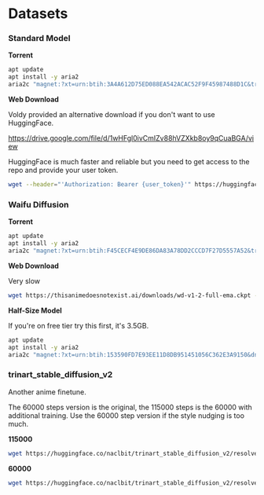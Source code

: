 # Datasets

### Standard Model

**Torrent**

```bash
apt update
apt install -y aria2
aria2c "magnet:?xt=urn:btih:3A4A612D75ED088EA542ACAC52F9F45987488D1C&tr=udp://tracker.opentrackr.org:1337"
```



**Web Download**

Voldy provided an alternative download if you don't want to use HuggingFace.

https://drive.google.com/file/d/1wHFgl0ivCmIZv88hVZXkb8oy9qCuaBGA/view


HuggingFace is much faster and reliable but you need to get access to the repo and provide your user token.

```bash
wget --header="'Authorization: Bearer {user_token}'" https://huggingface.co/CompVis/stable-diffusion-v-1-4-original/resolve/main/sd-v1-4.ckpt -O sd-v1-4.ckpt
```



### Waifu Diffusion



**Torrent**

```bash
apt update
apt install -y aria2
aria2c "magnet:?xt=urn:btih:F45CECF4E9DE86DA83A78DD2CCCD7F27D5557A52&tr=udp://nyquist.localghost.org:6969"
```



**Web Download**

Very slow

```bash
wget https://thisanimedoesnotexist.ai/downloads/wd-v1-2-full-ema.ckpt -O wd-v1-2-full-ema.ckpt
```



**Half-Size Model**

If you're on free tier try this first, it's 3.5GB.

```bash
apt update
apt install -y aria2
aria2c "magnet:?xt=urn:btih:153590FD7E93EE11D8DB951451056C362E3A9150&dn=wd-v1-2-full-ema-pruned.ckpt&tr=udp://glotorrents.pw:6969/announce&tr=udp://tracker.opentrackr.org:1337/announce&tr=udp://torrent.gresille.org:80/announce&tr=udp://tracker.openbittorrent.com:80&tr=udp://tracker.coppersurfer.tk:6969&tr=udp://tracker.leechers-paradise.org:6969&tr=udp://p4p.arenabg.ch:1337&tr=udp://tracker.internetwarriors.net:1337&tr=wss://tracker.openwebtorrent.com"
```



### trinart_stable_diffusion_v2

Another anime finetune.

The 60000 steps version is the original, the 115000 steps is the  60000 with additional training. Use the 60000 step version if the style nudging is too much.



**115000**

```bash
wget https://huggingface.co/naclbit/trinart_stable_diffusion_v2/resolve/main/trinart2_step115000.ckpt -O trinart2_step115000.ckpt
```



**60000**

```bash
wget https://huggingface.co/naclbit/trinart_stable_diffusion_v2/resolve/main/trinart2_step60000.ckpt -O trinart2_step60000.ckpt
```
